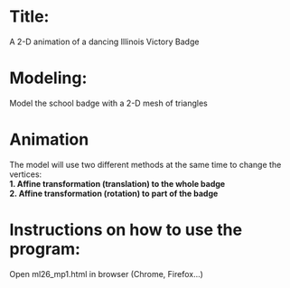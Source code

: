 
# Title: 
A 2-D animation of a dancing Illinois Victory Badge 


# Modeling:
Model the school badge with a 2-D mesh of triangles

# Animation
The model will use two different methods at the same time to change the vertices: </br>
**1. Affine transformation (translation) to the whole badge**</br>
**2. Affine transformation (rotation) to part of the badge**</br>

# Instructions on how to use the program:
Open ml26_mp1.html in browser (Chrome, Firefox...)

